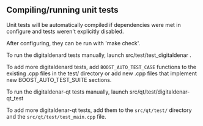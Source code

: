 Compiling/running unit tests
------------------------------------

Unit tests will be automatically compiled if dependencies were met in configure
and tests weren't explicitly disabled.

After configuring, they can be run with 'make check'.

To run the digitaldenard tests manually, launch src/test/test_digitaldenar .

To add more digitaldenard tests, add `BOOST_AUTO_TEST_CASE` functions to the existing
.cpp files in the test/ directory or add new .cpp files that
implement new BOOST_AUTO_TEST_SUITE sections.

To run the digitaldenar-qt tests manually, launch src/qt/test/digitaldenar-qt_test

To add more digitaldenar-qt tests, add them to the `src/qt/test/` directory and
the `src/qt/test/test_main.cpp` file.
